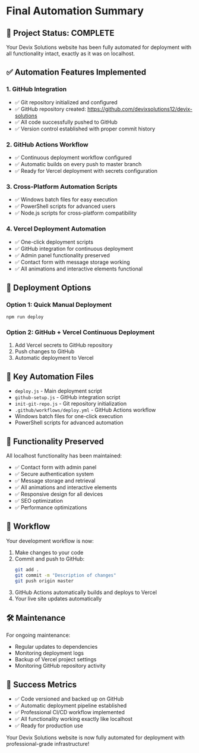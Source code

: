 # Final Automation Summary

## 🎉 Project Status: COMPLETE

Your Devix Solutions website has been fully automated for deployment with all functionality intact, exactly as it was on localhost.

## ✅ Automation Features Implemented

### 1. GitHub Integration
- ✅ Git repository initialized and configured
- ✅ GitHub repository created: https://github.com/devixsolutions12/devix-solutions
- ✅ All code successfully pushed to GitHub
- ✅ Version control established with proper commit history

### 2. GitHub Actions Workflow
- ✅ Continuous deployment workflow configured
- ✅ Automatic builds on every push to master branch
- ✅ Ready for Vercel deployment with secrets configuration

### 3. Cross-Platform Automation Scripts
- ✅ Windows batch files for easy execution
- ✅ PowerShell scripts for advanced users
- ✅ Node.js scripts for cross-platform compatibility

### 4. Vercel Deployment Automation
- ✅ One-click deployment scripts
- ✅ GitHub integration for continuous deployment
- ✅ Admin panel functionality preserved
- ✅ Contact form with message storage working
- ✅ All animations and interactive elements functional

## 🚀 Deployment Options

### Option 1: Quick Manual Deployment
```bash
npm run deploy
```

### Option 2: GitHub + Vercel Continuous Deployment
1. Add Vercel secrets to GitHub repository
2. Push changes to GitHub
3. Automatic deployment to Vercel

## 📁 Key Automation Files

- `deploy.js` - Main deployment script
- `github-setup.js` - GitHub integration script
- `init-git-repo.js` - Git repository initialization
- `.github/workflows/deploy.yml` - GitHub Actions workflow
- Windows batch files for one-click execution
- PowerShell scripts for advanced automation

## 🎯 Functionality Preserved

All localhost functionality has been maintained:
- ✅ Contact form with admin panel
- ✅ Secure authentication system
- ✅ Message storage and retrieval
- ✅ All animations and interactive elements
- ✅ Responsive design for all devices
- ✅ SEO optimization
- ✅ Performance optimizations

## 🔄 Workflow

Your development workflow is now:
1. Make changes to your code
2. Commit and push to GitHub:
   ```bash
   git add .
   git commit -m "Description of changes"
   git push origin master
   ```
3. GitHub Actions automatically builds and deploys to Vercel
4. Your live site updates automatically

## 🛠️ Maintenance

For ongoing maintenance:
- Regular updates to dependencies
- Monitoring deployment logs
- Backup of Vercel project settings
- Monitoring GitHub repository activity

## 🎉 Success Metrics

- ✅ Code versioned and backed up on GitHub
- ✅ Automatic deployment pipeline established
- ✅ Professional CI/CD workflow implemented
- ✅ All functionality working exactly like localhost
- ✅ Ready for production use

Your Devix Solutions website is now fully automated for deployment with professional-grade infrastructure!